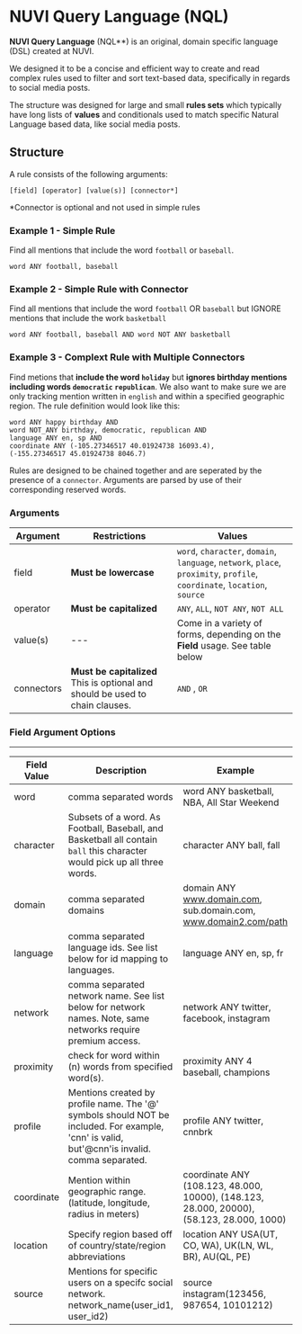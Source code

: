 # NUVI Query Language (NQL)

**NUVI Query Language** (NQL**) is an original, domain specific language (DSL) created at NUVI.

We designed it to be a concise and efficient way to create and read complex rules used to filter and sort text-based data, specifically in regards to social media posts.

The structure was designed for large and small **rules sets** which typically have long lists of **values** and conditionals used to match specific Natural Language based data, like social media posts.

## Structure

A rule consists of the following arguments:

```
[field] [operator] [value(s)] [connector*]
```
*Connector is optional and not used in simple rules

### Example 1 - Simple Rule 
Find all mentions that include the word `football` or `baseball`.

```
word ANY football, baseball
```

### Example 2 - Simple Rule with Connector
Find all mentions that include the word `football` OR `baseball` but IGNORE mentions that include the work `basketball`

```
word ANY football, baseball AND word NOT ANY basketball
```

### Example 3 - Complext Rule with Multiple Connectors

Find metions that **include the word `holiday`** but **ignores birthday mentions including words `democratic` `republican`**. We also want to make sure we are only tracking mention written in `english` and within a specified geographic region. The rule definition would look like this:

```
word ANY happy birthday AND
word NOT_ANY birthday, democratic, republican AND
language ANY en, sp AND 
coordinate ANY (-105.27346517 40.01924738 16093.4), 
(-155.27346517 45.01924738 8046.7)
```
    
Rules are designed to be chained together and are seperated by the presence of a `connector`. Arguments are parsed by use of their corresponding reserved words.

### Arguments

| Argument | Restrictions | Values|
| --- | --- | --- |
| field | **Must be lowercase** | `word`, `character`, `domain`, `language`, `network`, `place`, `proximity`, `profile`, `coordinate`, `location`, `source` |
| operator| **Must be capitalized** | `ANY`, `ALL`, `NOT ANY`, `NOT ALL` |
| value(s) | --- | Come in a variety of forms, depending on the **Field** usage. See table below |
| connectors| **Must be capitalized** This is optional and should be used to chain clauses. | `AND` , `OR` |

### Field Argument Options
------------------------

| Field Value | Description | Example |
| --- | --- | --- |
| word | comma separated words | word ANY basketball, NBA, All Star Weekend |
| character | Subsets of a word. As Football, Baseball, and Basketball all contain `ball` this character would pick up all three words. | character ANY ball, fall |
| domain | comma separated domains | domain ANY www.domain.com, sub.domain.com, www.domain2.com/path |
| language | comma separated language ids. See list below for id mapping to languages. | language ANY en, sp, fr |
| network | comma separated network name. See list below for network names. Note, same networks require premium access. | network ANY twitter, facebook, instagram |
| proximity | check for word within (n) words from specified word(s). | proximity ANY 4 baseball, champions |
| profile | Mentions created by profile name. The '@' symbols should NOT be included. For example, 'cnn' is valid, but'@cnn'is invalid. comma separated. | profile ANY twitter, cnnbrk  |
| coordinate | Mention within geographic range. (latitude, longitude, radius in meters) | coordinate ANY (108.123, 48.000, 10000), (148.123, 28.000, 20000), (58.123, 28.000, 1000) |
| location | Specify region based off of country/state/region abbreviations | location ANY USA(UT, CO, WA), UK(LN, WL, BR), AU(QL, PE) |
| source | Mentions for specific users on a specifc social network. network_name(user_id1, user_id2) | source instagram(123456, 987654, 10101212) |

